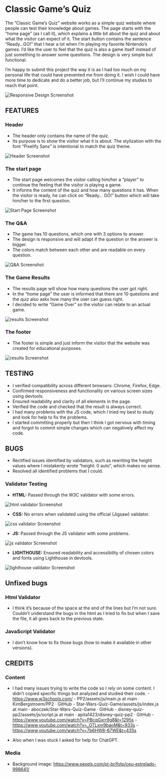 
# Classic Game’s Quiz

The “Classic Game’s Quiz” website works as a simple quiz website where people can test their knowledge about games. The page starts with the “home page” (as I call it), which explains a little bit about the quiz and about what the visitor can expect of it. The start button contains the sentence “Ready…GO!” that I hear a lot when I’m playing my favorite Nintendo’s games. I’d like the user to feel that the quiz is also a game itself instead of just something to answer some questions. The design is very simple but functional.

I’m happy to submit this project the way it is as I had too much on my personal life that could have prevented me from doing it. I wish I could have more time to dedicate and do a better job, but I’ll continue my studies to reach that point.

![Responsive Design Screenshot](/readme-images/1.png)

## FEATURES

### Header
- The header only contains the name of the quiz.
- Its purpose is to show the visitor what it is about.
The stylization with the font “Pixelify Sans” is intentional to match the quiz theme.

![Header Screenshot](/readme-images/2.png)

### The start page
- The start page welcomes the visitor calling him/her a “player” to continue the feeling that the visitor is playing a game.
- It informs the content of the quiz and how many questions it has.
When the visitor is ready, he can click on “Ready… GO!” button which will take him/her to the first question.

![Start Page Screenshot](/readme-images/3.png)

### The Q&A
- The game has 10 questions, which one with 3 options to answer.
- The design is responsive and will adapt if the question or the answer is bigger.
- The colors match between each other and are readable on every question.

![Q&A Screenshot](/readme-images/4.png)

### The Game Results
- The results page will show how many questions the user got right. 
- In the “home page” the user is informed that there are 10 questions and the quiz also asks how many the user can guess right.
- I decided to write “Game Over” so the visitor can relate to an actual game.

![results Screenshot](/readme-images/5.png)

### The footer
- The footer is simple and just inform the visitor that the website was created for educational purposes.

![results Screenshot](/readme-images/6.png)

## TESTING

- I verified compatibility across different browsers: Chrome, Firefox, Edge.
- Confirmed responsiveness and functionality on various screen sizes using devtools.
- Ensured readability and clarity of all elements in the page.
- Verified the code and checked that the result is always correct.
- I had many problems with the JS code, which I tried my best to study and look for help to fix the problems.
- I started committing properly but then I think I got nervous with timing and forgot to commit simple changes which can negatively affect my code.

## BUGS
- Rectified issues identified by validators, such as rewriting the height values where I mistakenly wrote “height: 0 auto”, which makes no sense.
- Resolved all identified problems that I could.

### Validator Testing
 - **HTML:** Passed through the W3C validator with some errors.
   
![html validator Screenshot](/readme-images/7.png)

- **CSS:** No errors when validated using the official (Jigsaw) validator.

![css validator Screenshot](/readme-images/8.png)

- **JS:** Passed through the JS validator with some problems.

![js validator Screenshot](/readme-images/9.png)

- **LIGHTHOUSE:** Ensured readability and accessibility of chosen colors and fonts using Lighthouse in devtools.
   
![lighthouse validator Screenshot](/readme-images/10.png)

## Unfixed bugs

### Html Validator
- I think it’s because of the space at the end of the lines but I’m not sure. Couldn’t understand the bugs in the html as I tried to fix but when I save the file, it all goes back to the previous state.
  
### JavaScript Validator
- I don’t know how to fix those bugs (how to make it available in other versions).

## CREDITS

### Content
- I had many issues trying to write the code so I rely on some content. I didn’t copied specific things but analyzed and studied their code. 
      - https://www.w3schools.com/
      - PP2/assets/js/main.js at main · KimBergstroem/PP2 · GitHub
      - Star-Wars-Quiz-Game/assets/js/index.js at main · aboczek/Star-Wars-Quiz-Game · GitHub
      - disney-quiz-pp2/assets/js/script.js at main · apita1423/disney-quiz-pp2 · GitHub
      - https://www.youtube.com/watch?v=PBcqGxrr9g8&t=1295s
      - https://www.youtube.com/watch?v=_GTLxm9baoM&t=933s
      - https://www.youtube.com/watch?v=7b6HW8-67WE&t=435s
  
- Also when I was stuck I asked for help for ChatGPT.

### Media

- Background image: https://www.pexels.com/pt-br/foto/ceu-estrelado-998641/
